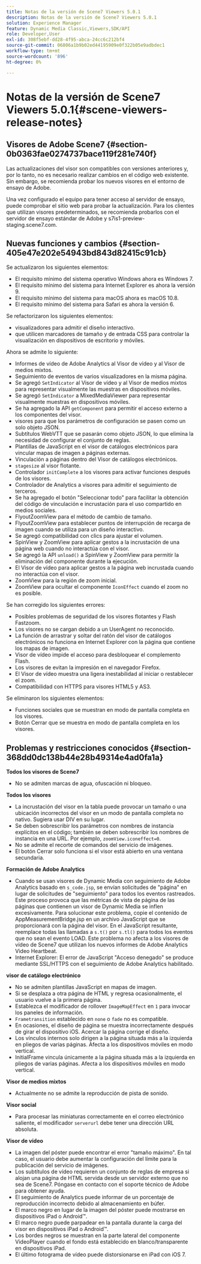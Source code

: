 ```yaml
---
title: Notas de la versión de Scene7 Viewers 5.0.1
description: Notas de la versión de Scene7 Viewers 5.0.1
solution: Experience Manager
feature: Dynamic Media Classic,Viewers,SDK/API
role: Developer,User
exl-id: 308f5ebf-dd28-4f95-abca-24cc6c212bf4
source-git-commit: 06806a1b9b02ed44195909e0f322b05e9adbdec1
workflow-type: tm+mt
source-wordcount: '896'
ht-degree: 0%

---
```


# Notas de la versión de Scene7 Viewers 5.0.1{#scene-viewers-release-notes}

## Visores de Adobe Scene7 {#section-0b0363fae0274737bace119f281e740f}

Las actualizaciones del visor son compatibles con versiones anteriores y, por lo tanto, no es necesario realizar cambios en el código web existente. Sin embargo, se recomienda probar los nuevos visores en el entorno de ensayo de Adobe.

Una vez configurado el equipo para tener acceso al servidor de ensayo, puede comprobar el sitio web para probar la actualización. Para los clientes que utilizan visores predeterminados, se recomienda probarlos con el servidor de ensayo estándar de Adobe y s7is1-preview-staging.scene7.com.

## Nuevas funciones y cambios {#section-405e47e202e54943bd843d82415c91cb}

Se actualizaron los siguientes elementos:

* El requisito mínimo del sistema operativo Windows ahora es Windows 7.
* El requisito mínimo del sistema para Internet Explorer es ahora la versión 9.
* El requisito mínimo del sistema para macOS ahora es macOS 10.8.
* El requisito mínimo del sistema para Safari es ahora la versión 6.

Se refactorizaron los siguientes elementos:

* visualizadores para admitir el diseño interactivo.
* que utilicen marcadores de tamaño y de entrada CSS para controlar la visualización en dispositivos de escritorio y móviles.

Ahora se admite lo siguiente:

* Informes de vídeo de Adobe Analytics al Visor de vídeo y al Visor de medios mixtos.
* Seguimiento de eventos de varios visualizadores en la misma página.
* Se agregó `SetIndicator` al Visor de vídeo y al Visor de medios mixtos para representar visualmente las muestras en dispositivos móviles.
* Se agregó `SetIndicator` a MixedMediaViewer para representar visualmente muestras en dispositivos móviles.
* Se ha agregado la API `getComponent` para permitir el acceso externo a los componentes del visor.
* visores para que los parámetros de configuración se pasen como un solo objeto JSON.
* Subtítulos WebVTT que se pasarán como objeto JSON, lo que elimina la necesidad de configurar el conjunto de reglas.
* Plantillas de JavaScript en el visor de catálogos electrónicos para vincular mapas de imagen a páginas externas.
* Vinculación a páginas dentro del Visor de catálogos electrónicos.
* `stagesize` al visor flotante.
* Controlador `initComplete` a los visores para activar funciones después de los visores.
* Controlador de Analytics a visores para admitir el seguimiento de terceros.
* Se ha agregado el botón &quot;Seleccionar todo&quot; para facilitar la obtención del código de vinculación e incrustación para el uso compartido en medios sociales.
* FlyoutZoomView para el método de cambio de tamaño.
* FlyoutZoomView para establecer puntos de interrupción de recarga de imagen cuando se utiliza para un diseño interactivo.
* Se agregó compatibilidad con clics para ajustar el volumen.
* SpinView y ZoomView para aplicar gestos a la incrustación de una página web cuando no interactúa con el visor.
* Se agregó la API `unload()` a SpinView y ZoomView para permitir la eliminación del componente durante la ejecución.
* El Visor de vídeo para aplicar gestos a la página web incrustada cuando no interactúa con el visor.
* ZoomView para la región de zoom inicial.
* ZoomView para ocultar el componente `IconEffect` cuando el zoom no es posible.

Se han corregido los siguientes errores:

* Posibles problemas de seguridad de los visores flotantes y Flash Fastzoom.
* Los visores no se cargan debido a un UserAgent no reconocido.
* La función de arrastrar y soltar del ratón del visor de catálogos electrónicos no funciona en Internet Explorer con la página que contiene los mapas de imagen.
* Visor de vídeo impide el acceso para desbloquear el complemento Flash.
* Los visores de evitan la impresión en el navegador Firefox.
* El Visor de vídeo muestra una ligera inestabilidad al iniciar o restablecer el zoom.
* Compatibilidad con HTTPS para visores HTML5 y AS3.

Se eliminaron los siguientes elementos:

* Funciones sociales que se muestran en modo de pantalla completa en los visores.
* Botón Cerrar que se muestra en modo de pantalla completa en los visores.

## Problemas y restricciones conocidos {#section-368dd0dc138b44e28b49314e4ad0fa1a}

**Todos los visores de Scene7**

* No se admiten marcas de agua, ofuscación ni bloqueo.

**Todos los visores**

* La incrustación del visor en la tabla puede provocar un tamaño o una ubicación incorrectos del visor en un modo de pantalla completa no nativo. Sugiera usar DIV en su lugar.
* Se deben sobrescribir los parámetros con nombres de instancia explícitos en el código; también se deben sobrescribir los nombres de instancia en una URL. Por ejemplo, `zoomView.iconeffect=0`.
* No se admite el recorte de comandos del servicio de imágenes.
* El botón Cerrar solo funciona si el visor está abierto en una ventana secundaria.

**Formación de Adobe Analytics**

* Cuando se usan visores de Dynamic Media con seguimiento de Adobe Analytics basado en `s_code.jsp`, se envían solicitudes de &quot;página&quot; en lugar de solicitudes de &quot;seguimiento&quot; para todos los eventos rastreados. Este proceso provoca que las métricas de vista de página de las páginas que contienen un visor de Dynamic Media se inflen excesivamente. Para solucionar este problema, copie el contenido de AppMeasurementBridge.jsp en un archivo JavaScript que se proporcionará con la página del visor. En el JavaScript resultante, reemplace todas las llamadas a `s.t()` por `s.tl()` para todos los eventos que no sean el evento LOAD. Este problema no afecta a los visores de vídeo de Scene7 que utilizan los nuevos informes de Adobe Analytics Video Heartbeat.
* Internet Explorer: El error de JavaScript &quot;Acceso denegado&quot; se produce mediante SSL/HTTPS con el seguimiento de Adobe Analytics habilitado.

**visor de catálogo electrónico**

* No se admiten plantillas JavaScript en mapas de imagen.
* Si se desplaza a otra página de HTML y regresa ocasionalmente, el usuario vuelve a la primera página.
* Establezca el modificador de rollover `ImageMapEffect` en `1` para invocar los paneles de información.
* `Frametransition` establecido en `none` o `fade` no es compatible.
* En ocasiones, el diseño de página se muestra incorrectamente después de girar el dispositivo iOS. Acercar la página corrige el diseño.
* Los vínculos internos solo dirigen a la página situada más a la izquierda en pliegos de varias páginas. Afecta a los dispositivos móviles en modo vertical.
* InitialFrame vincula únicamente a la página situada más a la izquierda en pliegos de varias páginas. Afecta a los dispositivos móviles en modo vertical.

**Visor de medios mixtos**

* Actualmente no se admite la reproducción de pista de sonido.

**Visor social**

* Para procesar las miniaturas correctamente en el correo electrónico saliente, el modificador `serverurl` debe tener una dirección URL absoluta.

**Visor de vídeo**

* La imagen del póster puede encontrar el error &quot;tamaño máximo&quot;. En tal caso, el usuario debe aumentar la configuración del límite para la publicación del servicio de imágenes.
* Los subtítulos de vídeo requieren un conjunto de reglas de empresa si alojan una página de HTML servida desde un servidor externo que no sea de Scene7. Póngase en contacto con el soporte técnico de Adobe para obtener ayuda.
* El seguimiento de Analytics puede informar de un porcentaje de reproducción incorrecto debido al almacenamiento en búfer.
* El marco negro en lugar de la imagen del póster puede mostrarse en dispositivos iPad o Android™.
* El marco negro puede parpadear en la pantalla durante la carga del visor en dispositivos iPad o Android™.
* Los bordes negros se muestran en la parte lateral del componente VideoPlayer cuando el fondo está establecido en blanco/transparente en dispositivos iPad.
* El último fotograma de vídeo puede distorsionarse en iPad con iOS 7.
